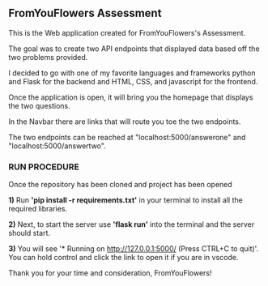 <h2>FromYouFlowers Assessment</h2>

<p>This is the Web application created for FromYouFlowers's Assessment.

The goal was to create two API endpoints that displayed data based off the two problems provided.

I decided to go with one of my favorite languages and frameworks python and Flask for the backend and HTML, CSS, and javascript for the frontend.

Once the application is open, it will bring you the homepage that displays the two questions.  

In the Navbar there are links that will route you toe the two endpoints.

The two endpoints can be reached at "localhost:5000/answerone" and "localhost:5000/answertwo".</p>


<h3>RUN PROCEDURE</h3>

<p>Once the repository has been cloned and project has been opened

__1)__ Run __'pip install -r requirements.txt'__ in your terminal to install all the required libraries.

__2)__ Next, to start the server use __'flask run'__ into the terminal and the server should start.

__3)__ You will see '* Running on http://127.0.0.1:5000/ (Press CTRL+C to quit)'.  You can hold control and click the link to open it if you are in vscode.</p>


<p>Thank you for your time and consideration, FromYouFlowers!</p>
